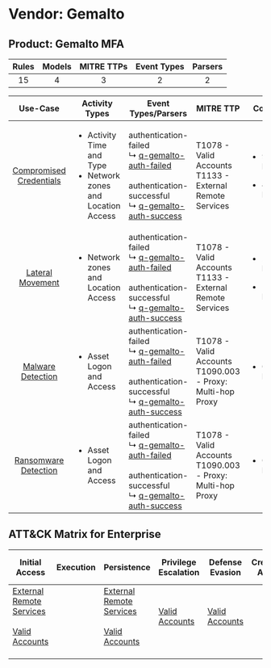 Vendor: Gemalto
===============
Product: Gemalto MFA
--------------------
| Rules | Models | MITRE TTPs | Event Types | Parsers |
|:-----:|:------:|:----------:|:-----------:|:-------:|
|  15   |   4    |     3      |      2      |    2    |

|                                 Use-Case                                  | Activity Types                                                                      | Event Types/Parsers                                                                                                                                                                                                              | MITRE TTP                                                        | Content                                             |
|:-------------------------------------------------------------------------:| ----------------------------------------------------------------------------------- | -------------------------------------------------------------------------------------------------------------------------------------------------------------------------------------------------------------------------------- | ---------------------------------------------------------------- | --------------------------------------------------- |
| [Compromised Credentials](../UseCases/usecase_compromised_credentials.md) | <ul><li>Activity Time  and Type</li><li>Network zones and Location Access</li></ul> |  authentication-failed<br> ↳ [q-gemalto-auth-failed](../Parsers/parserContent_q-gemalto-auth-failed.md)<br><br> authentication-successful<br> ↳ [q-gemalto-auth-success](../Parsers/parserContent_q-gemalto-auth-success.md)<br> | T1078 - Valid Accounts<br>T1133 - External Remote Services<br>   | <ul><li>9 Rules</li></ul><ul><li>4 Models</li></ul> |
|        [Lateral Movement](../UseCases/usecase_lateral_movement.md)        | <ul><li>Network zones and Location Access</li></ul>                                 |  authentication-failed<br> ↳ [q-gemalto-auth-failed](../Parsers/parserContent_q-gemalto-auth-failed.md)<br><br> authentication-successful<br> ↳ [q-gemalto-auth-success](../Parsers/parserContent_q-gemalto-auth-success.md)<br> | T1078 - Valid Accounts<br>T1133 - External Remote Services<br>   | <ul><li>2 Rules</li></ul><ul><li>1 Models</li></ul> |
|       [Malware Detection](../UseCases/usecase_malware_detection.md)       | <ul><li>Asset Logon and Access</li></ul>                                            |  authentication-failed<br> ↳ [q-gemalto-auth-failed](../Parsers/parserContent_q-gemalto-auth-failed.md)<br><br> authentication-successful<br> ↳ [q-gemalto-auth-success](../Parsers/parserContent_q-gemalto-auth-success.md)<br> | T1078 - Valid Accounts<br>T1090.003 - Proxy: Multi-hop Proxy<br> | <ul><li>6 Rules</li></ul>                           |
|    [Ransomware Detection](../UseCases/usecase_ransomware_detection.md)    | <ul><li>Asset Logon and Access</li></ul>                                            |  authentication-failed<br> ↳ [q-gemalto-auth-failed](../Parsers/parserContent_q-gemalto-auth-failed.md)<br><br> authentication-successful<br> ↳ [q-gemalto-auth-success](../Parsers/parserContent_q-gemalto-auth-success.md)<br> | T1078 - Valid Accounts<br>T1090.003 - Proxy: Multi-hop Proxy<br> | <ul><li>6 Rules</li></ul>                           |

ATT&CK Matrix for Enterprise
----------------------------
| Initial Access                                                                                                                                   | Execution | Persistence                                                                                                                                      | Privilege Escalation                                                | Defense Evasion                                                     | Credential Access | Discovery | Lateral Movement | Collection | Command and Control                                                                                                                       | Exfiltration | Impact |
| ------------------------------------------------------------------------------------------------------------------------------------------------ | --------- | ------------------------------------------------------------------------------------------------------------------------------------------------ | ------------------------------------------------------------------- | ------------------------------------------------------------------- | ----------------- | --------- | ---------------- | ---------- | ----------------------------------------------------------------------------------------------------------------------------------------- | ------------ | ------ |
| [External Remote Services](https://attack.mitre.org/techniques/T1133)<br><br>[Valid Accounts](https://attack.mitre.org/techniques/T1078)<br><br> |           | [External Remote Services](https://attack.mitre.org/techniques/T1133)<br><br>[Valid Accounts](https://attack.mitre.org/techniques/T1078)<br><br> | [Valid Accounts](https://attack.mitre.org/techniques/T1078)<br><br> | [Valid Accounts](https://attack.mitre.org/techniques/T1078)<br><br> |                   |           |                  |            | [Proxy: Multi-hop Proxy](https://attack.mitre.org/techniques/T1090/003)<br><br>[Proxy](https://attack.mitre.org/techniques/T1090)<br><br> |              |        |